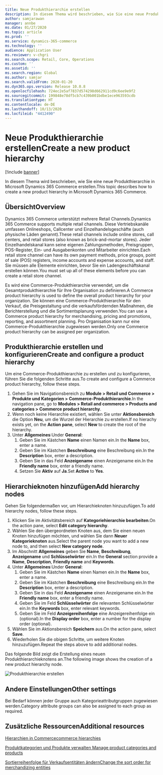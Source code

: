 ```yaml
---
title: Neue Produkthierarchie erstellen
description: In diesem Thema wird beschrieben, wie Sie eine neue Produkthierarchie in Microsoft Dynamics 365 Commerce erstellen.
author: samjarawan
manager: annbe
ms.date: 01/27/2020
ms.topic: article
ms.prod: ''
ms.service: dynamics-365-commerce
ms.technology: ''
audience: Application User
ms.reviewer: v-chgri
ms.search.scope: Retail, Core, Operations
ms.custom: ''
ms.assetid: ''
ms.search.region: Global
ms.author: samjar
ms.search.validFrom: 2020-01-20
ms.dyn365.ops.version: Release 10.0.8
ms.openlocfilehash: 724ec2e5af7837d574298d662911cd9c6ee9e9f2
ms.sourcegitcommit: 199848e78df5cb7c439b001bdbe1ece963593cdb
ms.translationtype: HT
ms.contentlocale: de-DE
ms.lasthandoff: 10/13/2020
ms.locfileid: "4412490"
---
```

# <a name="create-a-new-product-hierarchy"></a><span data-ttu-id="a2223-103">Neue Produkthierarchie erstellen</span><span class="sxs-lookup"><span data-stu-id="a2223-103">Create a new product hierarchy</span></span>


[!include [banner](includes/banner.md)]

<span data-ttu-id="a2223-104">In diesem Thema wird beschrieben, wie Sie eine neue Produkthierarchie in Microsoft Dynamics 365 Commerce erstellen.</span><span class="sxs-lookup"><span data-stu-id="a2223-104">This topic describes how to create a new product hierarchy in Microsoft Dynamics 365 Commerce.</span></span>

## <a name="overview"></a><span data-ttu-id="a2223-105">Übersicht</span><span class="sxs-lookup"><span data-stu-id="a2223-105">Overview</span></span>

<span data-ttu-id="a2223-106">Dynamics 365 Commerce unterstützt mehrere Retail Channels.</span><span class="sxs-lookup"><span data-stu-id="a2223-106">Dynamics 365 Commerce supports multiple retail channels.</span></span> <span data-ttu-id="a2223-107">Diese Vertriebskanäle umfassen Onlineshops, Callcenter und Einzelhandelsgeschäfte (auch physische Läden genannt).</span><span class="sxs-lookup"><span data-stu-id="a2223-107">These retail channels include online stores, call centers, and retail stores (also known as brick-and-mortar stores).</span></span> <span data-ttu-id="a2223-108">Jeder Einzelhandelskanal kann seine eigenen Zahlungsmethoden, Preisgruppen, POS-Register, Ein- und Ausgabenkonten und Mitarbeiter einrichten.</span><span class="sxs-lookup"><span data-stu-id="a2223-108">Each retail store channel can have its own payment methods, price groups, point of sale (POS) registers, income accounts and expense accounts, and staff.</span></span> <span data-ttu-id="a2223-109">Sie müssen alle Elemente einrichten, bevor Sie ein Ladengeschäftskanal erstellen können.</span><span class="sxs-lookup"><span data-stu-id="a2223-109">You must set up all of these elements before you can create a retail store channel.</span></span> 

<span data-ttu-id="a2223-110">Es wird eine Commerce-Produkthierarchie verwendet, um die Gesamtprodukthierarchie für Ihre Organisation zu definieren.</span><span class="sxs-lookup"><span data-stu-id="a2223-110">A Commerce product hierarchy is used to define the overall product hierarchy for your organization.</span></span> <span data-ttu-id="a2223-111">Sie können eine Commerce-Produkthierarchie für den Verkauf, die Preisgestaltung und die verkaufsfördernden Maßnahmen, die Berichterstellung und die Sortimentsplanung verwenden.</span><span class="sxs-lookup"><span data-stu-id="a2223-111">You can use a Commerce product hierarchy for merchandising, pricing and promotions, reporting, and assortment planning.</span></span> <span data-ttu-id="a2223-112">Pro Organisation kann nur eine Commerce-Produkthierarchie zugewiesen werden.</span><span class="sxs-lookup"><span data-stu-id="a2223-112">Only one Commerce product hierarchy can be assigned per organization.</span></span>

## <a name="create-and-configure-a-product-hierarchy"></a><span data-ttu-id="a2223-113">Produkthierarchie erstellen und konfigurieren</span><span class="sxs-lookup"><span data-stu-id="a2223-113">Create and configure a product hierarchy</span></span>

<span data-ttu-id="a2223-114">Um eine Commerce-Produkthierarchie zu erstellen und zu konfigurieren, führen Sie die folgenden Schritte aus.</span><span class="sxs-lookup"><span data-stu-id="a2223-114">To create and configure a Commerce product hierarchy, follow these steps.</span></span>

1. <span data-ttu-id="a2223-115">Gehen Sie im Navigationsbereich zu **Module \> Retail und Commerce \> Produkte und Kategorien \> Commerce-Produkthierarchie**.</span><span class="sxs-lookup"><span data-stu-id="a2223-115">In the navigation pane, go to **Modules \> Retail and commerce \> Products and categories \> Commerce product hierarchy**.</span></span>
1. <span data-ttu-id="a2223-116">Wenn noch keine Hierarchie existiert, wählen Sie unter **Aktionsbereich** die Option **Neu**, um die Wurzel der Hierarchie zu erstellen.</span><span class="sxs-lookup"><span data-stu-id="a2223-116">If no hierachy exists yet, on the **Action pane**, select **New** to create the root of the hierarchy.</span></span>
1. <span data-ttu-id="a2223-117">Unter **Allgemeines**:</span><span class="sxs-lookup"><span data-stu-id="a2223-117">Under **General**:</span></span>
    1. <span data-ttu-id="a2223-118">Geben Sie im Kästchen **Name** einen Namen ein.</span><span class="sxs-lookup"><span data-stu-id="a2223-118">In the **Name** box, enter a name.</span></span>
    1. <span data-ttu-id="a2223-119">Geben Sie im Kästchen **Beschreibung** eine Beschreibung ein.</span><span class="sxs-lookup"><span data-stu-id="a2223-119">In the **Description** box, enter a description.</span></span>
    1. <span data-ttu-id="a2223-120">Geben Sie in das Feld **Anzeigename** einen Anzeigename ein.</span><span class="sxs-lookup"><span data-stu-id="a2223-120">In the **Friendly name** box, enter a friendly name.</span></span>
    1. <span data-ttu-id="a2223-121">Setzen Sie **Aktiv** auf **Ja**.</span><span class="sxs-lookup"><span data-stu-id="a2223-121">Set **Active** to **Yes**.</span></span>

## <a name="add-hierarchy-nodes"></a><span data-ttu-id="a2223-122">Hierarchieknoten hinzufügen</span><span class="sxs-lookup"><span data-stu-id="a2223-122">Add hierarchy nodes</span></span>

<span data-ttu-id="a2223-123">Gehen Sie folgendermaßen vor, um Hierarchieknoten hinzuzufügen.</span><span class="sxs-lookup"><span data-stu-id="a2223-123">To add hierarchy nodes, follow these steps.</span></span>

1. <span data-ttu-id="a2223-124">Klicken Sie im Aktivitätsbereich auf **Kategoriehierarchie bearbeiten**.</span><span class="sxs-lookup"><span data-stu-id="a2223-124">On the action pane, select **Edit category hierarchy**.</span></span>
1. <span data-ttu-id="a2223-125">Wählen Sie den übergeordneten Knoten aus, dem Sie einen neuen Knoten hinzufügen möchten, und wählen Sie dann **Neuer Kategorieknoten** aus.</span><span class="sxs-lookup"><span data-stu-id="a2223-125">Select the parent node you want to add a new node to, and then select **New category node**.</span></span>
1. <span data-ttu-id="a2223-126">Im Abschnitt **Allgemeines** geben Sie **Name**, **Beschreibung**, **Anzeigename** und **Schlüsselwörter** ein.</span><span class="sxs-lookup"><span data-stu-id="a2223-126">In the **General** section provide a **Name**, **Description**, **Friendly name** and **Keywords**.</span></span>
1. <span data-ttu-id="a2223-127">Unter **Allgemeines**:</span><span class="sxs-lookup"><span data-stu-id="a2223-127">Under **General**:</span></span>
    1. <span data-ttu-id="a2223-128">Geben Sie im Kästchen **Name** einen Namen ein.</span><span class="sxs-lookup"><span data-stu-id="a2223-128">In the **Name** box, enter a name.</span></span>
    1. <span data-ttu-id="a2223-129">Geben Sie im Kästchen **Beschreibung** eine Beschreibung ein.</span><span class="sxs-lookup"><span data-stu-id="a2223-129">In the **Description** box, enter a description.</span></span>
    1. <span data-ttu-id="a2223-130">Geben Sie in das Feld **Anzeigename** einen Anzeigename ein.</span><span class="sxs-lookup"><span data-stu-id="a2223-130">In the **Friendly name** box, enter a friendly name.</span></span>
    1. <span data-ttu-id="a2223-131">Geben Sie im Feld **Schlüsselwörter** die relevanten Schlüsselwörter ein.</span><span class="sxs-lookup"><span data-stu-id="a2223-131">In the **Keywords** box, enter relevant keywords.</span></span>
    1. <span data-ttu-id="a2223-132">Geben Sie im Feld **Anzeigereihenfolge** eine Anzeigereihenfolge ein (optional).</span><span class="sxs-lookup"><span data-stu-id="a2223-132">In the **Display order** box, enter a number for the display order (optional).</span></span>
1. <span data-ttu-id="a2223-133">Wählen Sie im Aktionsbereich **Speichern** aus.</span><span class="sxs-lookup"><span data-stu-id="a2223-133">On the action pane, select **Save**.</span></span>
1. <span data-ttu-id="a2223-134">Wiederholen Sie die obigen Schritte, um weitere Knoten hinzuzufügen.</span><span class="sxs-lookup"><span data-stu-id="a2223-134">Repeat the steps above to add additional nodes.</span></span>

<span data-ttu-id="a2223-135">Das folgende Bild zeigt die Erstellung eines neuen Produkthierarchieknotens an.</span><span class="sxs-lookup"><span data-stu-id="a2223-135">The following image shows the creation of a new product hierarchy node.</span></span>

![Produkthierarchie erstellen](media/create-product-hierarchy.png)

## <a name="other-settings"></a><span data-ttu-id="a2223-137">Andere Einstellungen</span><span class="sxs-lookup"><span data-stu-id="a2223-137">Other settings</span></span>

<span data-ttu-id="a2223-138">Bei Bedarf können jeder Gruppe auch Kategorieattributgruppen zugewiesen werden.</span><span class="sxs-lookup"><span data-stu-id="a2223-138">Category attribute groups can also be assigned to each group as required.</span></span>  

## <a name="additional-resources"></a><span data-ttu-id="a2223-139">Zusätzliche Ressourcen</span><span class="sxs-lookup"><span data-stu-id="a2223-139">Additional resources</span></span>

[<span data-ttu-id="a2223-140">Hierarchien in Commerce</span><span class="sxs-lookup"><span data-stu-id="a2223-140">commerce hierarchies</span></span>](retail-hierarchies.md)

[<span data-ttu-id="a2223-141">Produktkategorien und Produkte verwalten </span><span class="sxs-lookup"><span data-stu-id="a2223-141">Manage product categories and products </span></span>](category-management-product-creation.md)

[<span data-ttu-id="a2223-142">Sortierreihenfolge für Verkaufsentitäten ändern</span><span class="sxs-lookup"><span data-stu-id="a2223-142">Change the sort order for merchandizing entities</span></span>](custom-order-categories-nav-retail-prod-hierarchy.md)
